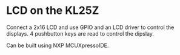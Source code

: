 # LCD on the KL25Z
Connect a 2x16 LCD and use GPIO and an LCD driver to control the displays.
4 pushbutton keys are read to control the dipslay.

Can be built using NXP MCUXpressoIDE.